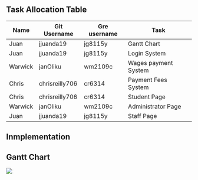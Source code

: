 ## Task Allocation Table

|Name| Git Username | Gre username| Task |
|---|---|---|---|
|Juan|jjuanda19|jg8115y|Gantt Chart|
|Juan | jjuanda19 | jg8115y|Login System|
|Warwick|janOliku|wm2109c|Wages payment System|
|Chris|chrisreilly706|cr6314|Payment Fees System|
|Chris|chrisreilly706|cr6314|Student Page|
|Warwick|janOliku|wm2109c|Administrator Page|
|Juan | jjuanda19 | jg8115y|Staff Page|


## Inmplementation

## Gantt Chart
<img src="https://user-images.githubusercontent.com/114992140/228252248-0254b650-57f4-4708-8fe2-e8b5b82ec1cc.png">

